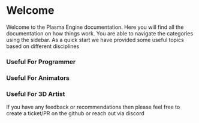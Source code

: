 # Welcome

Welcome to the Plasma Engine documentation.
Here you will find all the documentation on how things work. You are able to navigate the categories using the sidebar.
As a quick start we have provided some useful topics based on different disciplines 

### Useful For Programmer

[//]: # (- [Building Source]&#40;build/building-plasma.md&#41; )

[//]: # (- [Library Structure]&#40;appendix/library-structure.md&#41; )

[//]: # (- [String Usage]&#40;appendix/string-usage.md&#41; )

[//]: # (- [String Formatting]&#40;appendix/string-formatting.md&#41; )

[//]: # (- [Container Usage]&#40;appendix/container-usage.md&#41; )

[//]: # (- [Custom Code Overview]&#40;custom-code/custom-code-overview.md&#41;)

[//]: # (- [File System]&#40;runtime/filesystem.md&#41;)

[//]: # (- [Reflection]&#40;runtime/reflection-system.md&#41;)

[//]: # (- [Resource Management]&#40;runtime/resource-management.md&#41;)

[//]: # ()
### Useful For Animators

[//]: # (- [Blender Export]&#40;animation/skeletal-animation/blender-export.md&#41;)

[//]: # (- [Animated Mesh Asset]&#40;animation/skeletal-animation/animated-mesh-asset.md&#41;)

[//]: # (- [Skeleton Asset]&#40;animation/skeletal-animation/skeleton-asset.md&#41;)

[//]: # (- [Skeletal Animation Overview]&#40;animation/skeletal-animation/skeletal-animation-overview.md&#41;)

[//]: # (- [Animation Controller]&#40;animation/skeletal-animation/animation-controller/animation-controller-overview.md&#41;)

[//]: # (- [Property Animation]&#40;animation/property-animation/property-animation-overview.md&#41;)

[//]: # (- [Curves]&#40;animation/common/curves.md&#41;)

[//]: # (- [Gradients]&#40;animation/common/color-gradients.md&#41;)

[//]: # ()
### Useful For 3D Artist

[//]: # (- [Mesh Overview]&#40;graphics/meshes/meshes-overview.md&#41;)

[//]: # (- [Texture Overview]&#40;graphics/textures-overview.md&#41;)

[//]: # (- [Lighting Overview]&#40;graphics/lighting/lighting-overview.md&#41;)

[//]: # (- [Render Pipeline]&#40;graphics/render-pipeline-overview.md&#41;)

[//]: # (- [Camera Component]&#40;graphics/camera-component.md&#41;)

[//]: # (- [Occluder Component]&#40;graphics/occluder-component.md&#41;)

[//]: # (- [Terrain]&#40;terrain/terrain-overview.md&#41;)

If you have any feedback or recommendations then please feel free to create a ticket/PR on the github or reach out via discord